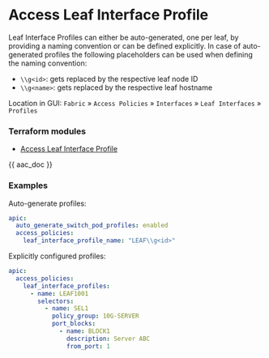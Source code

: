 # Access Leaf Interface Profile

Leaf Interface Profiles can either be auto-generated, one per leaf, by providing a naming convention or can be defined explicitly. In case of auto-generated profiles the following placeholders can be used when defining the naming convention:

* `\\g<id>`: gets replaced by the respective leaf node ID
* `\\g<name>`: gets replaced by the respective leaf hostname

Location in GUI:
`Fabric` » `Access Policies` » `Interfaces` » `Leaf Interfaces` » `Profiles`

### Terraform modules

* [Access Leaf Interface Profile](https://registry.terraform.io/modules/netascode/access-leaf-interface-profile/aci/latest)

{{ aac_doc }}
### Examples

Auto-generate profiles:

```yaml
apic:
  auto_generate_switch_pod_profiles: enabled
  access_policies:
    leaf_interface_profile_name: "LEAF\\g<id>"
```

Explicitly configured profiles:

```yaml
apic:
  access_policies:
    leaf_interface_profiles:
      - name: LEAF1001
        selectors:
          - name: SEL1
            policy_group: 10G-SERVER
            port_blocks:
              - name: BLOCK1
                description: Server ABC
                from_port: 1
```

